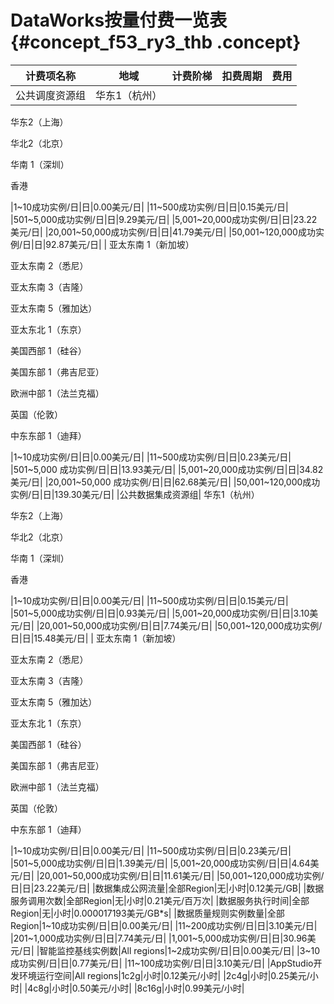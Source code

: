 # DataWorks按量付费一览表 {#concept_f53_ry3_thb .concept}

|计费项名称|地域|计费阶梯|扣费周期|费用|
|-----|--|----|----|--|
|公共调度资源组| 华东1（杭州）

 华东2（上海）

 华北2（北京）

 华南 1（深圳）

 香港

 |1~10成功实例/日|日|0.00美元/日|
|11~500成功实例/日|日|0.15美元/日|
|501~5,000成功实例/日|日|9.29美元/日|
|5,001~20,000成功实例/日|日|23.22美元/日|
|20,001~50,000成功实例/日|日|41.79美元/日|
|50,001~120,000成功实例/日|日|92.87美元/日|
| 亚太东南 1（新加坡）

 亚太东南 2（悉尼）

 亚太东南 3（吉隆）

 亚太东南 5（雅加达）

 亚太东北 1（东京）

 美国西部 1（硅谷）

 美国东部 1（弗吉尼亚）

 欧洲中部 1（法兰克福）

 英国（伦敦）

 中东东部 1（迪拜）

 |1~10成功实例/日|日|0.00美元/日|
|11~500成功实例/日|日|0.23美元/日|
|501~5,000 成功实例/日|日|13.93美元/日|
|5,001~20,000成功实例/日|日|34.82美元/日|
|20,001~50,000 成功实例/日|日|62.68美元/日|
|50,001~120,000成功实例/日|日|139.30美元/日|
|公共数据集成资源组| 华东1（杭州）

 华东2（上海）

 华北2（北京）

 华南 1（深圳）

 香港

 |1~10成功实例/日|日|0.00美元/日|
|11~500成功实例/日|日|0.15美元/日|
|501~5,000成功实例/日|日|0.93美元/日|
|5,001~20,000成功实例/日|日|3.10美元/日|
|20,001~50,000成功实例/日|日|7.74美元/日|
|50,001~120,000成功实例/日|日|15.48美元/日|
| 亚太东南 1（新加坡）

 亚太东南 2（悉尼）

 亚太东南 3（吉隆）

 亚太东南 5（雅加达）

 亚太东北 1（东京）

 美国西部 1（硅谷）

 美国东部 1（弗吉尼亚）

 欧洲中部 1（法兰克福）

 英国（伦敦）

 中东东部 1（迪拜）

 |1~10成功实例/日|日|0.00美元/日|
|11~500成功实例/日|日|0.23美元/日|
|501~5,000成功实例/日|日|1.39美元/日|
|5,001~20,000成功实例/日|日|4.64美元/日|
|20,001~50,000成功实例/日|日|11.61美元/日|
|50,001~120,000成功实例/日|日|23.22美元/日|
|数据集成公网流量|全部Region|无|小时|0.12美元/GB|
|数据服务调用次数|全部Region|无|小时|0.21美元/百万次|
|数据服务执行时间|全部Region|无|小时|0.000017193美元/GB\*s|
|数据质量规则实例数量|全部Region|1~10成功实例/日|日|0.00美元/日|
|11~200成功实例/日|日|3.10美元/日|
|201~1,000成功实例/日|日|7.74美元/日|
|1,001~5,000成功实例/日|日|30.96美元/日|
|智能监控基线实例数|All regions|1~2成功实例/日|日|0.00美元/日|
|3~10成功实例/日|日|0.77美元/日|
|11~100成功实例/日|日|3.10美元/日|
|AppStudio开发环境运行空间|All regions|1c2g|小时|0.12美元/小时|
|2c4g|小时|0.25美元/小时|
|4c8g|小时|0.50美元/小时|
|8c16g|小时|0.99美元/小时|

